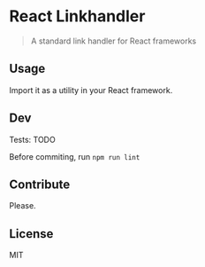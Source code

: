 # React Linkhandler

> A standard link handler for React frameworks

## Usage

Import it as a utility in your React framework.

## Dev

Tests: TODO

Before commiting, run `npm run lint`

## Contribute

Please.

## License

MIT